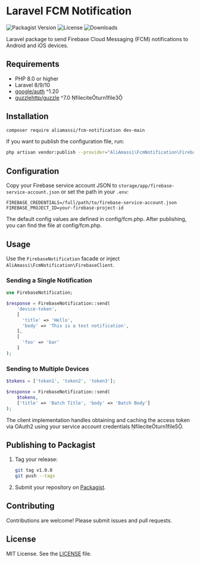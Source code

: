 # Laravel FCM Notification

![Packagist Version](https://img.shields.io/packagist/v/aliamassi/fcm-notification)
![License](https://img.shields.io/packagist/l/aliamassi/fcm-notification)
![Downloads](https://img.shields.io/packagist/dt/aliamassi/fcm-notification)

Laravel package to send Firebase Cloud Messaging (FCM) notifications to Android and iOS devices.

## Requirements

* PHP 8.0 or higher
* Laravel 8/9/10
* [google/auth](https://packagist.org/packages/google/auth) ^1.20
* [guzzlehttp/guzzle](https://packagist.org/packages/guzzlehttp/guzzle) ^7.0 fileciteturn1file3

## Installation

```bash
composer require aliamassi/fcm-notification dev-main
```

If you want to publish the configuration file, run:

```bash
php artisan vendor:publish --provider="AliAmassi\FcmNotification\FirebaseNotificationServiceProvider" --tag="config"
```

## Configuration

Copy your Firebase service account JSON to `storage/app/firebase-service-account.json` or set the path in your `.env`:

```dotenv
FIREBASE_CREDENTIALS=/full/path/to/firebase-service-account.json
FIREBASE_PROJECT_ID=your-firebase-project-id
```

The default config values are defined in config/fcm.php. After publishing, you can find the file at config/fcm.php.
## Usage

Use the `FirebaseNotification` facade or inject `AliAmassi\FcmNotification\FirebaseClient`.

### Sending a Single Notification

```php
use FirebaseNotification;

$response = FirebaseNotification::send(
    'device-token',
    [
      'title' => 'Hello',
      'body' => 'This is a test notification',
    ],
    [
      'foo' => 'bar'
    ]
);
```

### Sending to Multiple Devices

```php
$tokens = ['token1', 'token2', 'token3'];

$response = FirebaseNotification::send(
    $tokens,
    ['title' => 'Batch Title', 'body' => 'Batch Body']
);
```

The client implementation handles obtaining and caching the access token via OAuth2 using your service account credentials fileciteturn1file5.

## Publishing to Packagist

1. Tag your release:

   ```bash
   git tag v1.0.0
   git push --tags
   ```

2. Submit your repository on [Packagist](https://packagist.org/packages/submit).

## Contributing

Contributions are welcome! Please submit issues and pull requests.

## License

MIT License. See the [LICENSE](LICENSE) file.
